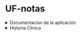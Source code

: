 # UF-notas
<details>
  <summary>Documentacion de la aplicación</summary>
  
  ## Resumen

Aplicación médica que permite de manera fácil y eficiente a los centros médicos gestionar sus procesos diarios, como agendar citas, registrar historias clínicas, emitir recetas médicas, llevar un control básico de la contabilidad, facturar electrónicamente y dar acceso a los pacientes a su historial clínico. La aplicación también proporciona un sistema de autenticación y autorización para varios roles, incluidos médicos, enfermeras y otros empleados.

Además, cuenta con medidas de seguridad y privacidad adecuadas para proteger la información confidencial de pacientes y empleados.

La interfaz simple, clara y fácil de usar es una prioridad en la aplicación.
  
# Funcionamiento de la aplicación

La aplicación permite a los empleados de los centros médicos gestionar citas, historias clínicas, recetas médicas, facturación electrónica y la contabilidad básica de manera eficiente. A continuación, se detallan las principales funciones de la aplicación:

1. **Autenticación y autorización**: Los empleados pueden iniciar sesión en la aplicación utilizando su nombre de usuario y contraseña. La aplicación proporciona diferentes niveles de acceso y permisos en función del rol del usuario (médico, enfermera, administrador, etc.).

2. **Agendamiento de citas**: Los empleados pueden crear, modificar y cancelar citas médicas. La aplicación también permite enviar recordatorios por WhatsApp a los pacientes antes de sus citas.

3. **Historias clínicas**: Los médicos pueden registrar las consultas médicas, incluidos los diagnósticos y cualquier información adicional relevante. Estas historias clínicas se almacenan en la base de datos y están asociadas con los pacientes y los médicos correspondientes.

4. **Recetas médicas**: Los médicos pueden emitir recetas médicas para los pacientes, especificando el medicamento, la dosis, la frecuencia y la duración del tratamiento. Estas recetas se almacenan en la base de datos y están asociadas con las historias clínicas y los pacientes correspondientes.

5. **Facturación electrónica**: Esta funcionalidad permite a los centros médicos emitir facturas electrónicas por los servicios prestados a los pacientes. Los empleados con permisos de administrador, médico o recepcionista pueden generar y enviar facturas electrónicas a los pacientes, que incluyen detalles de los servicios prestados, las tarifas y los totales correspondientes.

6. **Antecedentes clínicos accesibles mediante autenticación del paciente**: Esta funcionalidad permite a los pacientes acceder a sus antecedentes clínicos después de autenticarse en la aplicación. Al registrarse o en la primera visita al centro médico, se les proporciona un nombre de usuario y una contraseña al paciente. Una vez que el paciente ingrese sus credenciales en la aplicación, se generará un enlace temporal para acceder a sus antecedentes clínicos, incluidas las consultas médicas, diagnósticos y recetas médicas.

7. **Panel básico de contabilidad**: Los empleados con permisos de administrador pueden llevar un registro de las transacciones financieras del centro médico, incluyendo ingresos, egresos, balances bancarios y de caja, así como cuadres de caja y reportes financieros.

# Consideraciones de seguridad y privacidad

Dado que la aplicación maneja información sensible sobre pacientes y empleados, es esencial implementar medidas de seguridad y privacidad adecuadas:

1. **Almacenamiento seguro de contraseñas**: Las contraseñas de los usuarios deben almacenarse de forma segura mediante el uso de técnicas de hashing y salting para protegerlas contra ataques de fuerza bruta y exposición accidental.

2. **Comunicaciones cifradas**: Todas las comunicaciones entre el cliente y el servidor deben estar cifradas utilizando protocolos seguros, como HTTPS, para proteger la información en tránsito.

3. **Control de acceso**: La aplicación debe implementar un sistema de control de acceso basado en roles para garantizar que los empleados solo puedan acceder a la información y las funciones que correspondan a su rol y responsabilidades en el centro médico.

4. **Auditoría y monitoreo**: La aplicación debe registrar las acciones de los usuarios y monitorear la actividad sospechosa para detectar y prevenir posibles violaciones de seguridad y privacidad.

5. **Cumplimiento normativo**: La aplicación debe cumplir con las leyes y regulaciones locales e internacionales de protección de datos y privacidad, como [GDPR](https://eur-lex.europa.eu/eli/reg/2016/679/oj), [HIPAA](https://www.hhs.gov/hipaa/index.html), y otras normativas aplicables.

6. **Protección de datos del paciente**: La aplicación debe garantizar la protección de los datos personales y médicos de los pacientes, almacenándolos de forma segura y permitiendo el acceso solo a usuarios autorizados, incluidos los propios pacientes a través de la autenticación.

7. **Seguridad en la facturación electrónica**: Las facturas electrónicas deben ser generadas y transmitidas de forma segura, utilizando cifrado y protocolos adecuados para garantizar la privacidad y la confidencialidad de los datos financieros de los pacientes y del centro médico.



  
</details>



<details>
  <summary>Historia Clínica</summary>

<details>
  <summary>Datos personales</summary>

  - Nombre completo: ______________________________
  - Fecha de nacimiento: ____/_____/______
  - Edad: _______ Género: ______
  - Número de identificación: ____________________
  - Dirección: ___________________________________
  - Teléfono de contacto: ________________________
  - Correo electrónico: __________________________
  - Ocupación: _________________________________

</details>

<details>
  <summary>Datos de contacto de emergencia</summary>

  - Nombre completo: ______________________________
  - Parentesco o relación: ________________________
  - Teléfono de contacto: ________________________

</details>

<details>
  <summary>Antecedentes personales</summary>

  - Enfermedades crónicas: ________________________
  - Alergias: ____________________________________
  - Intervenciones quirúrgicas previas: ___________
  - Traumatismos y hospitalizaciones: _____________
  - Medicación actual: ____________________________
  - Hábitos: _____________________________________
  - Vacunación: __________________________________

</details>

<details>
  <summary>Antecedentes familiares</summary>

  - Enfermedades crónicas: ________________________
  - Enfermedades hereditarias: ___________________

</details>

<details>
  <summary>Motivo de consulta</summary>

  - Descripción del problema: _____________________

</details>

<details>
  <summary>Historia de la enfermedad actual</summary>

  - Evolución y características: __________________
  - Factores de alivio y agravamiento: ____________
  - Tratamientos previos y resultados: ____________

</details>

<details>
  <summary>Revisión por sistemas</summary>

  1. Estado general: ____________________________
  2. Piel: _____________________________________
  3. Cabeza: ___________________________________
  4. Ojos: _____________________________________
  5. Oídos: ____________________________________
  6. Nariz: ____________________________________
  7. Garganta: __________________________________
  8. Cuello: ___________________________________
  9. Tórax: ____________________________________
  10. Pulmones: _________________________________
  11. Corazón: _________________________________
  12. Abdomen: _________________________________
  13. Genitales: ________________________________
  14. Extremidades: _____________________________
  15. Sistema nervioso: _________________________
  16. Psiquiátrico: _____________________________

</details>

<details>
  <summary>Examen físico</summary>

  **Signos vitales:**
  - Presión arterial: _______ / _______ mmHg
  - Frecuencia cardíaca: _______ latidos/min
  - Frecuencia respiratoria: _______ resp/min
  - Temperatura: _______ °C/°F

  **Hallazgos relevantes:** ________________________

</details>

<details>
  <summary>Estudios complementarios (si aplicable)</summary>

  - Laboratorio: __________________________________
  - Radiología: ___________________________________
  - Otros estudios especializados: ________________

</details>

<details>
  <summary>Diagnóstico</summary>

  - Diagnóstico presuntivo: _______________________
  - Diagnóstico diferencial: ______________________

</details>

<details>
  <summary>Plan de tratamiento</summary>

  - Medicación: ___________________________________
  - Terapias adicionales: _________________________
  - Estudios adicionales: ________________________
  - Derivación a especialistas: ___________________
  - Recomendaciones y seguimiento: ________________

</details>

</details>
